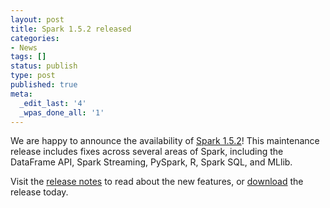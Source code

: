 ```yaml
---
layout: post
title: Spark 1.5.2 released
categories:
- News
tags: []
status: publish
type: post
published: true
meta:
  _edit_last: '4'
  _wpas_done_all: '1'
---
```

We are happy to announce the availability of <a href="{{site.url}}releases/spark-release-1-5-2.html" title="Spark Release 1.5.2">Spark 1.5.2</a>! This maintenance release includes fixes across several areas of Spark, including the DataFrame API, Spark Streaming, PySpark, R, Spark SQL, and MLlib.

Visit the <a href="{{site.url}}releases/spark-release-1-5-2.html" title="Spark Release 1.5.2">release notes</a> to read about the new features, or <a href="{{site.url}}downloads.html">download</a> the release today.
